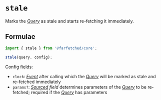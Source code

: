 # `stale` <Badge type="tip" text="since v0.8.0" />

Marks the [_Query_](/api/primitives/query) as stale and starts re-fetching it immediately.

## Formulae

```ts
import { stale } from '@farfetched/core';

stale(query, config);
```

Config fields:

- `clock`: [_Event_](https://effector.dev/docs/api/effector/event) after calling which the [_Query_](/api/primitives/query) will be marked as stale and re-fetched immediately
- `params?`: _[Sourced](/api/primitives/sourced) field_ determines parameters of the [_Query_](/api/primitives/query) to be re-fetched; required if the [_Query_](/api/primitives/query) has parameters
